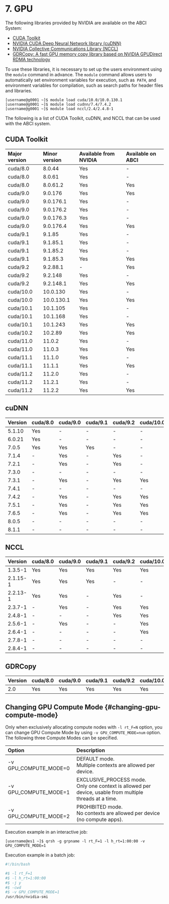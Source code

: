 # 7. GPU

The following libraries provided by NVIDIA are available on the ABCI System:

* [CUDA Toolkit](https://developer.nvidia.com/cuda-toolkit)
* [NVIDIA CUDA Deep Neural Network library (cuDNN)](https://developer.nvidia.com/cudnn)
* [NVIDIA Collective Communications Library (NCCL)](https://developer.nvidia.com/nccl)
* [GDRCopy: A fast GPU memory copy library based on NVIDIA GPUDirect RDMA technology](https://github.com/NVIDIA/gdrcopy)

To use these libraries, it is necessary to set up the users environment using the `module` command in advance. The `module` command allows users to automatically set environment variables for execution, such as` PATH`, and environment variables for compilation, such as search paths for header files and libraries.

```
[username@g0001 ~]$ module load cuda/10.0/10.0.130.1
[username@g0001 ~]$ module load cudnn/7.4/7.4.2
[username@g0001 ~]$ module load nccl/2.4/2.4.8-1
```

The following is a list of CUDA Toolkit, cuDNN, and NCCL that can be used with the ABCI system.

## CUDA Toolkit

<!--
| Major version | Minor version | Available from NVIDIA | Installed on ABCI | Provided with `module` |
|:--|:--|:--|:--|:--|
| cuda/8.0  | 8.0.44     | Yes | -   | -   |
| cuda/8.0  | 8.0.61     | Yes | -   | -   |
| cuda/8.0  | 8.0.61.2   | Yes | Yes | Yes |
| cuda/9.0  | 9.0.176    | Yes | Yes | Yes |
| cuda/9.0  | 9.0.176.1  | Yes | Yes | -   |
| cuda/9.0  | 9.0.176.2  | Yes | Yes | -   |
| cuda/9.0  | 9.0.176.3  | Yes | Yes | -   |
| cuda/9.0  | 9.0.176.4  | Yes | Yes | Yes |
| cuda/9.1  | 9.1.85     | Yes | -   | -   |
| cuda/9.1  | 9.1.85.1   | Yes | -   | -   |
| cuda/9.1  | 9.1.85.2   | Yes | -   | -   |
| cuda/9.1  | 9.1.85.3   | Yes | Yes | Yes |
| cuda/9.2  | 9.2.88.1   | -   | Yes | Yes |
| cuda/9.2  | 9.2.148    | Yes | Yes | -   |
| cuda/9.2  | 9.2.148.1  | Yes | Yes | Yes |
| cuda/10.0 | 10.0.130   | Yes | Yes | Yes |
| cuda/10.0 | 10.0.130.1 | Yes | Yes | Yes |
| cuda/10.1 | 10.1.105   | Yes | -   | -   |
| cuda/10.1 | 10.1.168   | Yes | Yes | -   |
| cuda/10.1 | 10.1.243   | Yes | Yes | Yes |
| cuda/10.2 | 10.2.89    | Yes | Yes | Yes |
-->

| Major version | Minor version | Available from NVIDIA | Available on ABCI |
|:--|:--|:--|:--|
| cuda/8.0 | 8.0.44      | Yes | -   |
| cuda/8.0 | 8.0.61      | Yes | -   |
| cuda/8.0 | 8.0.61.2    | Yes | Yes |
| cuda/9.0 | 9.0.176     | Yes | Yes |
| cuda/9.0 | 9.0.176.1   | Yes | -   |
| cuda/9.0 | 9.0.176.2   | Yes | -   |
| cuda/9.0 | 9.0.176.3   | Yes | -   |
| cuda/9.0 | 9.0.176.4   | Yes | Yes |
| cuda/9.1 | 9.1.85      | Yes | -   |
| cuda/9.1 | 9.1.85.1    | Yes | -   |
| cuda/9.1 | 9.1.85.2    | Yes | -   |
| cuda/9.1 | 9.1.85.3    | Yes | Yes |
| cuda/9.2 | 9.2.88.1    | -   | Yes |
| cuda/9.2 | 9.2.148     | Yes | -   |
| cuda/9.2 | 9.2.148.1   | Yes | Yes |
| cuda/10.0 | 10.0.130   | Yes | -   |
| cuda/10.0 | 10.0.130.1 | Yes | Yes |
| cuda/10.1 | 10.1.105   | Yes | -   |
| cuda/10.1 | 10.1.168   | Yes | -   |
| cuda/10.1 | 10.1.243   | Yes | Yes |
| cuda/10.2 | 10.2.89    | Yes | Yes |
| cuda/11.0 | 11.0.2     | Yes | -   |
| cuda/11.0 | 11.0.3     | Yes | Yes |
| cuda/11.1 | 11.1.0     | Yes | -   |
| cuda/11.1 | 11.1.1     | Yes | Yes |
| cuda/11.2 | 11.2.0     | Yes | -   |
| cuda/11.2 | 11.2.1     | Yes | -   |
| cuda/11.2 | 11.2.2     | Yes | Yes |

## cuDNN

<!--
| Version | cuda/8.0 | cuda/9.0 | cuda/9.1 | cuda/9.2 | cuda/10.0 | cuda/10.1 | cuda/10.2 | cuda/11.0 | cuda/11.1 | cuda/11.2 |
|:--|:--|:--|:--|:--|:--|:--|:--|:--|:--|:--|
| 5.1.10 | Yes | -   | -   | -   | -   | -   | -   | -   | -   | -   |
| 6.0.21 | Yes | -   | -   | -   | -   | -   | -   | -   | -   | -   |
| 7.0.5  | Yes | Yes | Yes | -   | -   | -   | -   | -   | -   | -   |
| 7.1.3  | Yes | Yes | Yes | -   | -   | -   | -   | -   | -   | -   |
| 7.1.4  | -   | Yes | -   | Yes | -   | -   | -   | -   | -   | -   |
| 7.2.1  | \*1 | Yes | -   | Yes | -   | -   | -   | -   | -   | -   |
| 7.3.0  | -   | \*1 | -   | -   | \*1 | -   | -   | -   | -   | -   |
| 7.3.1  | -   | Yes | -   | Yes | Yes | -   | -   | -   | -   | -   |
| 7.4.1  | -   | \*1 | -   | \*1 | \*1 | -   | -   | -   | -   | -   |
| 7.4.2  | -   | Yes | -   | Yes | Yes | -   | -   | -   | -   | -   |
| 7.5.0  | -   | Yes | -   | Yes | Yes | Yes | -   | -   | -   | -   |
| 7.5.1  | -   | Yes | -   | Yes | Yes | Yes | -   | -   | -   | -   |
| 7.6.0  | -   | Yes | -   | Yes | Yes | Yes | -   | -   | -   | -   |
| 7.6.1  | -   | Yes | -   | Yes | Yes | Yes | -   | -   | -   | -   |
| 7.6.2  | -   | Yes | -   | Yes | Yes | Yes | -   | -   | -   | -   |
| 7.6.3  | -   | Yes | -   | Yes | Yes | Yes | -   | -   | -   | -   |
| 7.6.4  | -   | Yes | -   | Yes | Yes | Yes | -   | -   | -   | -   |
| 7.6.5  | -   | Yes | -   | Yes | Yes | Yes | Yes | -   | -   | -   |
| 8.0.2  | -   | -   | -   | -   | -   | Yes | Yes | -   | -   | -   |
| 8.0.5  | -   | -   | -   | -   | -   | Yes | Yes | Yes | Yes | -   |
| 8.1.1  | -   | -   | -   | -   | -   | -   | Yes | Yes | Yes | Yes |

\*1 Installed, but modules are not provided
\*2 Installed, but not yet supported
-->

| Version | cuda/8.0 | cuda/9.0 | cuda/9.1 | cuda/9.2 | cuda/10.0 | cuda/10.1 | cuda/10.2 | cuda/11.0 | cuda/11.1 | cuda/11.2 |
|:--|:--|:--|:--|:--|:--|:--|:--|:--|:--|:--|
| 5.1.10 | Yes | -   | -   | -   | -   | -   | -   | -   | -   | -   |
| 6.0.21 | Yes | -   | -   | -   | -   | -   | -   | -   | -   | -   |
| 7.0.5  | Yes | Yes | Yes | -   | -   | -   | -   | -   | -   | -   |
| 7.1.4  | -   | Yes | -   | Yes | -   | -   | -   | -   | -   | -   |
| 7.2.1  | -   | Yes | -   | Yes | -   | -   | -   | -   | -   | -   |
| 7.3.0  | -   | -   | -   | -   | -   | -   | -   | -   | -   | -   |
| 7.3.1  | -   | Yes | -   | Yes | Yes | -   | -   | -   | -   | -   |
| 7.4.1  | -   | -   | -   | -   | -   | -   | -   | -   | -   | -   |
| 7.4.2  | -   | Yes | -   | Yes | Yes | -   | -   | -   | -   | -   |
| 7.5.1  | -   | Yes | -   | Yes | Yes | Yes | -   | -   | -   | -   |
| 7.6.5  | -   | Yes | -   | Yes | Yes | Yes | Yes | -   | -   | -   |
| 8.0.5  | -   | -   | -   | -   | -   | Yes | Yes | Yes | Yes | -   |
| 8.1.1  | -   | -   | -   | -   | -   | -   | Yes | Yes | Yes | Yes |

## NCCL

<!--
| Version | cuda/8.0 | cuda/9.0 | cuda/9.1 | cuda/9.2 | cuda/10.0 | cuda/10.1 | cuda/10.2 | cuda/11.0 | cuda/11.1 | cuda/11.2 |
|:--|:--|:--|:--|:--|:--|:--|:--|:--|:--|:--|
| 1.3.5-1  | Yes | Yes | Yes | Yes | Yes | -   | -   | -   | -   | -   |
| 2.0.5-3  | \*1 | \*1 | -   | -   | -   | -   | -   | -   | -   | -   |
| 2.1.15-1 | Yes | Yes | Yes | -   | -   | -   | -   | -   | -   | -   |
| 2.2.12-1 | \*1 | \*1 | -   | \*1 | -   | -   | -   | -   | -   | -   |
| 2.2.13-1 | Yes | Yes | -   | Yes | -   | -   | -   | -   | -   | -   |
| 2.3.4-1  | -   | Yes | -   | Yes | Yes | -   | -   | -   | -   | -   |
| 2.3.5-2  | -   | Yes | -   | Yes | Yes | -   | -   | -   | -   | -   |
| 2.3.7-1  | -   | Yes | -   | Yes | Yes | -   | -   | -   | -   | -   |
| 2.4.2-1  | -   | -   | -   | Yes | Yes | Yes | -   | -   | -   | -   |
| 2.4.7-1  | -   | -   | -   | Yes | Yes | Yes | -   | -   | -   | -   |
| 2.4.8-1  | -   | -   | -   | Yes | Yes | Yes | -   | -   | -   | -   |
| 2.5.6-1  | -   | Yes | -   | -   | Yes | Yes | Yes | -   | -   | -   |
| 2.6.4-1  | -   | -   | -   | -   | Yes | Yes | Yes | -   | -   | -   |
| 2.7.8-1  | -   | -   | -   | -   | -   | Yes | Yes | Yes | Yes | -   |
| 2.8.3-1  | -   | -   | -   | -   | -   | Yes | Yes | Yes | Yes | Yes |
| 2.8.4-1  | -   | -   | -   | -   | -   | -   | Yes | Yes | Yes | Yes |

\*1 Installed, but modules are not provided
\*2 Installed, but not yet supported
-->

| Version | cuda/8.0 | cuda/9.0 | cuda/9.1 | cuda/9.2 | cuda/10.0 | cuda/10.1 | cuda/10.2 | cuda/11.0 | cuda/11.1 | cuda/11.2 |
|:--|:--|:--|:--|:--|:--|:--|:--|:--|:--|:--|
| 1.3.5-1  | Yes | Yes | Yes | Yes | Yes | -   | -   | -   | -   | -   |
| 2.1.15-1 | Yes | Yes | Yes | -   | -   | -   | -   | -   | -   | -   |
| 2.2.13-1 | Yes | Yes | -   | Yes | -   | -   | -   | -   | -   | -   |
| 2.3.7-1  | -   | Yes | -   | Yes | Yes | -   | -   | -   | -   | -   |
| 2.4.8-1  | -   | -   | -   | Yes | Yes | Yes | -   | -   | -   | -   |
| 2.5.6-1  | -   | Yes | -   | -   | Yes | Yes | Yes | -   | -   | -   |
| 2.6.4-1  | -   | -   | -   | -   | Yes | Yes | Yes | -   | -   | -   |
| 2.7.8-1  | -   | -   | -   | -   | -   | Yes | Yes | Yes | Yes | -   |
| 2.8.4-1  | -   | -   | -   | -   | -   | -   | Yes | Yes | Yes | Yes |

## GDRCopy

| Version | cuda/8.0 | cuda/9.0 | cuda/9.1 | cuda/9.2 | cuda/10.0 | cuda/10.1 | cuda/10.2 | cuda/11.0 | cuda/11.1 | cuda/11.2 |
|:--|:--|:--|:--|:--|:--|:--|:--|:--|:--|:--|
| 2.0 | Yes | Yes | Yes | Yes | Yes | Yes | Yes | Yes | Yes | Yes |

## Changing GPU Compute Mode {#changing-gpu-compute-mode}

Only when exclusively allocating compute nodes with `-l rt_F=N` option, you can change GPU Compute Mode by using `-v GPU_COMPUTE_MODE=num` option. The following three Compute Modes can be specified.

| Option | Description |
|:--|:--|
|-v GPU\_COMPUTE\_MODE=0 | DEFAULT mode.<br>Multiple contexts are allowed per device. |
|-v GPU\_COMPUTE\_MODE=1 | EXCLUSIVE\_PROCESS mode.<br>Only one context is allowed per device, usable from multiple threads at a time. |
|-v GPU\_COMPUTE\_MODE=2 | PROHIBITED mode.<br>No contexts are allowed per device (no compute apps). |

Execution example in an interactive job:

```
[username@es1 ~]$ qrsh -g grpname -l rt_F=1 -l h_rt=1:00:00 -v GPU_COMPUTE_MODE=1
```

Execution example in a batch job:

```bash
#!/bin/bash

#$ -l rt_F=1
#$ -l h_rt=1:00:00
#$ -j y
#$ -cwd
#$ -v GPU_COMPUTE_MODE=1
/usr/bin/nvidia-smi
```
